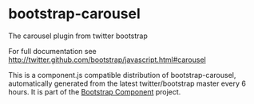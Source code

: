 # bootstrap-carousel
The carousel plugin from twitter bootstrap

For full documentation see http://twitter.github.com/bootstrap/javascript.html#carousel

This is a component.js compatible distribution of bootstrap-carousel, automatically generated
from the latest twitter/bootstrap master every 6 hours. It is part of the <a href="http://github.com/codemix/bootstrap-component">Bootstrap Component</a>
project.
